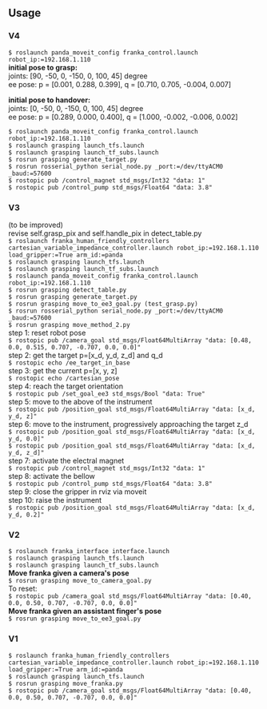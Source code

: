 ## Usage  
### V4  
`$ roslaunch panda_moveit_config franka_control.launch robot_ip:=192.168.1.110`  
__initial pose to grasp:__  
joints: [90, -50, 0, -150, 0, 100, 45] degree  
ee pose: p = [0.001, 0.288, 0.399], q = [0.710, 0.705, -0.004, 0.007]   

__initial pose to handover:__  
joints: [0, -50, 0, -150, 0, 100, 45] degree  
ee pose: p = [0.289, 0.000, 0.400], q = [1.000, -0.002, -0.006, 0.002]   

`$ roslaunch panda_moveit_config franka_control.launch robot_ip:=192.168.1.110`  
`$ roslaunch grasping launch_tfs.launch`  
`$ roslaunch grasping launch_tf_subs.launch`  
`$ rosrun grasping generate_target.py`  
`$ rosrun rosserial_python serial_node.py _port:=/dev/ttyACM0 _baud:=57600`  
`$ rostopic pub /control_magnet std_msgs/Int32 "data: 1"`  
`$ rostopic pub /control_pump std_msgs/Float64 "data: 3.8"`  

### V3  
(to be improved)  
revise self.grasp\_pix and self.handle\_pix in detect_table.py   
`$ roslaunch franka_human_friendly_controllers cartesian_variable_impedance_controller.launch robot_ip:=192.168.1.110 load_gripper:=True arm_id:=panda`  
`$ roslaunch grasping launch_tfs.launch`  
`$ roslaunch grasping launch_tf_subs.launch`  
`$ roslaunch panda_moveit_config franka_control.launch robot_ip:=192.168.1.110`  
`$ rosrun grasping detect_table.py`  
`$ rosrun grasping generate_target.py`  
`$ rosrun grasping move_to_ee3_goal.py (test_grasp.py)`  
`$ rosrun rosserial_python serial_node.py _port:=/dev/ttyACM0 _baud:=57600`  
`$ rosrun grasping move_method_2.py`  
step 1: reset robot pose    
`$ rostopic pub /camera_goal std_msgs/Float64MultiArray "data: [0.48, 0.0, 0.515, 0.707, -0.707, 0.0, 0.0]" `  
step 2: get the target p=\[x\_d, y\_d, z\_d\] and q\_d  
`$ rostopic echo /ee_target_in_base`  
step 3: get the current p=\[x, y, z\]  
`$ rostopic echo /cartesian_pose`  
step 4: reach the target orientation  
`$ rostopic pub /set_goal_ee3 std_msgs/Bool "data: True" `  
step 5: move to the above of the instrument  
`$ rostopic pub /position_goal std_msgs/Float64MultiArray "data: [x_d, y_d, z]" `  
step 6: move to the instrument, progressively approaching the target z_d   
`$ rostopic pub /position_goal std_msgs/Float64MultiArray "data: [x_d, y_d, 0.0]" `  
`$ rostopic pub /position_goal std_msgs/Float64MultiArray "data: [x_d, y_d, z_d]" `  
step 7: activate the electral magnet  
`$ rostopic pub /control_magnet std_msgs/Int32 "data: 1"`  
step 8: activate the bellow  
`$ rostopic pub /control_pump std_msgs/Float64 "data: 3.8"`  
step 9: close the gripper in rviz via moveit  
step 10: raise the instrument  
`$ rostopic pub /position_goal std_msgs/Float64MultiArray "data: [x_d, y_d, 0.2]" `  

### V2  
`$ roslaunch franka_interface interface.launch`  
`$ roslaunch grasping launch_tfs.launch`  
`$ roslaunch grasping launch_tf_subs.launch`  
__Move franka given a camera's pose__  
`$ rosrun grasping move_to_camera_goal.py`  
To reset:  
`$ rostopic pub /camera_goal std_msgs/Float64MultiArray "data: [0.40, 0.0, 0.50, 0.707, -0.707, 0.0, 0.0]"`  
__Move franka given an assistant finger's pose__  
`$ rosrun grasping move_to_ee3_goal.py`  

### V1  
`$ roslaunch franka_human_friendly_controllers cartesian_variable_impedance_controller.launch robot_ip:=192.168.1.110 load_gripper:=True arm_id:=panda`  
`$ roslaunch grasping launch_tfs.launch`  
`$ rosrun grasping move_franka.py`  
`$ rostopic pub /camera_goal std_msgs/Float64MultiArray "data: [0.40, 0.0, 0.50, 0.707, -0.707, 0.0, 0.0]"`  


